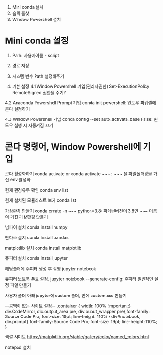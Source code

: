 1. Mini conda 설치
2. 슬랙 즐찾
3. Window Powershell 설치

# Mini conda 설정
1. Path: 사용자이름  - script 
2. 경로 저장
3. 시스템 변수 Path 설정해주기

4. 기본 설정
4.1 Window Powershell 기입(관리자권한)
Set-ExecutionPolicy RemoteSigned 권한을 주기?

4.2 Anaconda Powershell Prompt 기입
conda init powershell: 윈도우 파워셀에 콘다 설정하기

4.3  Window Powershell 기입
conda config --set auto_activate_base False: 윈도우 실행 시 자동켜짐 끄기

# 콘다 명령어, Window Powershell에 기입

콘다 활성화하기
conda activate or conda activate ~~~ : ~~~ 을 파일폴더명을 가진 env 활성화

현재 환경유무 확인
conda env list

현재 설치된 모듈리스트 보기
conda list

가상환경 만들기
conda create -n ~~~ python=3.8: 파이썬버전이 3.8인 ~~~ 이름의 가진 가상환경 만들기

넘파이 설치
conda install numpy

판다스 설치
conda install pandas

matplotlib 설치
conda install matplotlib

쥬피터 설치
conda install jupyter

해당폴더에 주피터 생성 후 실행
jupyter notebook

쥬피터 노트북 폰트 설정.
jupyter notebook --generate-config: 쥬피터 일반적인 설정 파일 만들기

사용자 폴더 아래 jupyter에 custom 폴더, 안에 custom.css 만들기

--공백이 없는 사이트 설정--
.container { width: 100% !important;}
div.CodeMirror, dic.output_area pre, div.ouput_wrapper pre{
  font-family: Source Code Pro;
  font-size: 19pt;
  line-height: 110%
}
div#notebook, div.prompt{
    font-family: Source Code Pro;
    font-size: 19pt;
    line-height: 110%;
}

색깔 사이트
https://matplotlib.org/stable/gallery/color/named_colors.html

notepad 설치

